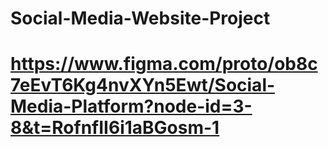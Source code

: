 # Social-Media-Website-Project
# https://www.figma.com/proto/ob8c7eEvT6Kg4nvXYn5Ewt/Social-Media-Platform?node-id=3-8&t=RofnfII6i1aBGosm-1
